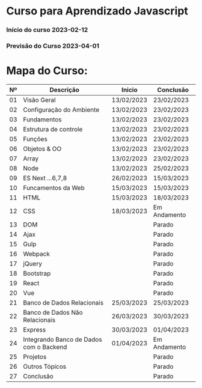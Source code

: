 # Curso para Aprendizado Javascript
### Início do curso 2023-02-12
### Previsão do Curso 2023-04-01

# Mapa do Curso:
|Nº|Descrição|Inicio|Conclusão|
|---|---|---|---|
|01| Visão Geral|13/02/2023|23/02/2023|
|02| Configuração do Ambiente|13/02/2023|23/02/2023|
|03| Fundamentos|13/02/2023|23/02/2023|
|04| Estrutura de controle|13/02/2023|23/02/2023|
|05| Funções|13/02/2023|23/02/2023|
|06| Objetos & OO|13/02/2023|23/02/2023|
|07| Array|13/02/2023|23/02/2023|
|08| Node|13/02/2023|25/02/2023|
|09| ES Next ...6,7,8|26/02/2023|15/03/2023|
|10| Funcamentos da Web|15/03/2023|15/03/2023|
|11| HTML|15/03/2023|18/03/2023|
|12| CSS|18/03/2023|Em Andamento|
|13| DOM||Parado|
|14| Ajax||Parado|
|15| Gulp||Parado|
|16| Webpack||Parado|
|17| jQuery||Parado|
|18| Bootstrap||Parado|
|19| React||Parado|
|20| Vue||Parado|
|21| Banco de Dados Relacionais|25/03/2023|25/03/2023|
|22| Banco de Dados Não Relacionais|26/03/2023|30/03/2023|
|23| Express|30/03/2023|01/04/2023|
|24| Integrando Banco de Dados com o Backend|01/04/2023|Em Andamento|
|25| Projetos||Parado|
|26| Outros Tópicos||Parado|
|27| Conclusão||Parado|